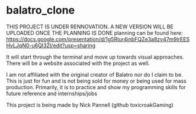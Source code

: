 # balatro_clone
THIS PROJECT IS UNDER RENNOVATION. A NEW VERSION WILL BE UPLOADED ONCE THE PLANNING IS DONE
planning can be found here:
https://docs.google.com/presentation/d/1g5RIur4inbFQZe3a8zv47m9lrEESHvLJqN0-u6QI3ZI/edit?usp=sharing

It will start through the terminal and move up towards visual approaches. 
There will be a website associated with the project as well.

I am not affiliated with the original creator of Balatro nor do I
claim to be. This is just for fun and is not being sold for money
or being used for mass production. Primarily, it is to practice
and show my programming skills for future reference and internships/jobs

This project is being made by Nick Pannell (github toxicroakGaming)
